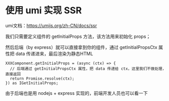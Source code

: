 # 使用 umi 实现 SSR

umi文档：https://umijs.org/zh-CN/docs/ssr

我们只需要定义组件的 getInitialProps 方法，该方法用来初始化 props；

然后后端（by express）就可以直接拿到你的组件，通过 getInitialPropsCtx 属性把 data 传递进来，最后渲染为静态HTML

```
XXXComponent.getInitialProps = (async (ctx) => {
  // 后端通过 getInitialPropsCtx 属性，把 data 传递给 ctx，这里我们不做处理，直接返回
  return Promise.resolve(ctx);
}) as IGetInitialProps;
```

由于后端也是用 nodejs + express 实现的，前端开发人员也可以看一下
